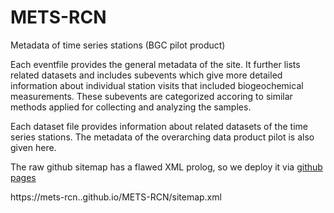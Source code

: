# METS-RCN
Metadata of time series stations (BGC pilot product)

Each eventfile provides the general metadata of the site. It further lists related datasets and includes subevents which give more detailed information about individual station visits that included biogeochemical measurements.
These subevents are categorized accoring to similar methods applied for collecting and analyzing the samples. 


Each dataset file provides information about related datasets of the time series stations. The metadata of the overarching data product pilot is also given here.

The raw github sitemap has a flawed XML prolog, so we deploy it via [github pages](https://mets-rcn.github.io/METS-RCN/Examples/)

https://mets-rcn..github.io/METS-RCN/sitemap.xml

